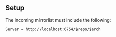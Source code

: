 ## Setup

The incoming mirrorlist must include the following:

```
Server = http://localhost:6754/$repo/$arch
```

